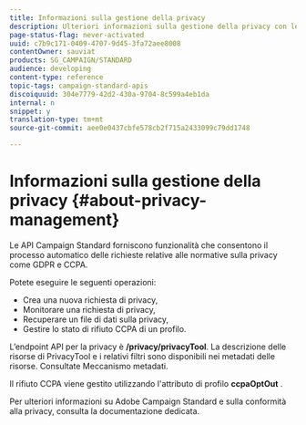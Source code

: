 ```yaml
---
title: Informazioni sulla gestione della privacy
description: Ulteriori informazioni sulla gestione della privacy con le API
page-status-flag: never-activated
uuid: c7b9c171-0409-4707-9d45-3fa72aee8008
contentOwner: sauviat
products: SG_CAMPAIGN/STANDARD
audience: developing
content-type: reference
topic-tags: campaign-standard-apis
discoiquuid: 304e7779-42d2-430a-9704-8c599a4eb1da
internal: n
snippet: y
translation-type: tm+mt
source-git-commit: aee0e0437cbfe578cb2f715a2433099c79dd1748

---
```



# Informazioni sulla gestione della privacy {#about-privacy-management}

Le API Campaign Standard forniscono funzionalità che consentono il processo automatico delle richieste relative alle normative sulla privacy come GDPR e CCPA.

Potete eseguire le seguenti operazioni:

* Crea una nuova richiesta di privacy,
* Monitorare una richiesta di privacy,
* Recuperare un file di dati sulla privacy,
* Gestire lo stato di rifiuto CCPA di un profilo.

L’endpoint API per la privacy è **/privacy/privacyTool**. La descrizione delle risorse di PrivacyTool e i relativi filtri sono disponibili nei metadati delle risorse. Consultate Meccanismo [](../../api/using/metadata-mechanism.md)metadati.

Il rifiuto CCPA viene gestito utilizzando l'attributo di profilo **ccpaOptOut** .

Per ulteriori informazioni su Adobe Campaign Standard e sulla conformità alla privacy, consulta la documentazione [](https://helpx.adobe.com/campaign/kb/acs-privacy.html)dedicata.
